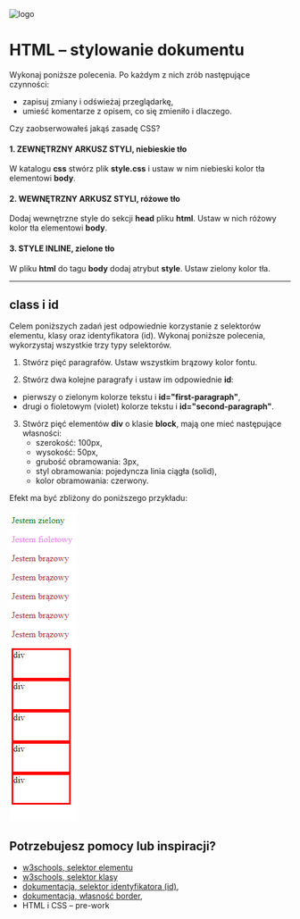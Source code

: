 <img alt="logo" src="http://coderslab.pl/svg/logo-coderslab.svg" width="400">

# HTML &ndash; stylowanie dokumentu

  Wykonaj poniższe polecenia. Po każdym z nich zrób następujące czynności:
  * zapisuj zmiany i odświeżaj przeglądarkę,
  * umieść komentarze z opisem, co się zmieniło i dlaczego.

Czy zaobserwowałeś jakąś zasadę CSS?

#### 1. ZEWNĘTRZNY ARKUSZ STYLI, niebieskie tło
  W katalogu **css** stwórz plik **style.css** i ustaw w nim niebieski kolor tła elementowi **body**.

#### 2. WEWNĘTRZNY ARKUSZ STYLI, różowe tło
Dodaj wewnętrzne style do sekcji **head** pliku **html**. Ustaw w nich różowy kolor tła elementowi **body**.

#### 3. STYLE INLINE, zielone tło
W pliku **html** do tagu **body** dodaj atrybut **style**. Ustaw zielony kolor tła.

---

## class i id
Celem poniższych zadań jest odpowiednie korzystanie z selektorów elementu, klasy oraz identyfikatora (id). Wykonaj poniższe polecenia, wykorzystaj wszystkie trzy typy selektorów.

1. Stwórz pięć paragrafów. Ustaw wszystkim brązowy kolor fontu.

2. Stwórz dwa kolejne paragrafy i ustaw im odpowiednie **id**:
* pierwszy o zielonym kolorze tekstu i **id="first-paragraph"**,
* drugi o fioletowym (violet) kolorze tekstu i **id="second-paragraph"**.

3. Stwórz pięć elementów **div** o klasie **block**, mają one mieć następujące własności:
    * szerokość: 100px,
    * wysokość: 50px,
    * grubość obramowania: 3px,
    * styl obramowania: pojedyncza linia ciągła (solid),
    * kolor obramowania: czerwony.



Efekt ma być zbliżony do poniższego przykładu:

  ![screen](images/cascading.png)


## Potrzebujesz pomocy lub inspiracji?
* [w3schools, selektor elementu](https://www.w3schools.com/cssref/sel_element.asp)
* [w3schools, selektor klasy](https://www.w3schools.com/cssref/sel_class.asp)
* [dokumentacja, selektor identyfikatora (id)](https://developer.mozilla.org/pl/docs/Web/CSS/ID_selectors),
* [dokumentacja, własność border](https://developer.mozilla.org/pl/docs/Web/CSS/border),
* HTML i CSS &ndash; pre-work
